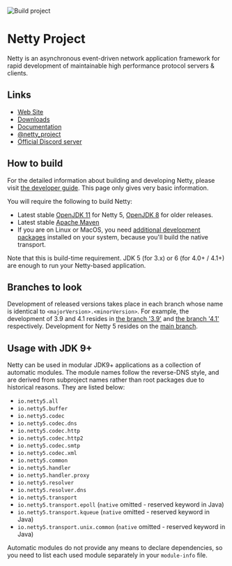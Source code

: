 ![Build project](https://github.com/netty/netty/workflows/Build%20project/badge.svg)

# Netty Project

Netty is an asynchronous event-driven network application framework for rapid development of maintainable high 
performance protocol servers & clients.

## Links

* [Web Site](https://netty.io/)
* [Downloads](https://netty.io/downloads.html)
* [Documentation](https://netty.io/wiki/)
* [@netty_project](https://twitter.com/netty_project)
* [Official Discord server](https://discord.gg/q4aQ2XjaCa)

## How to build

For the detailed information about building and developing Netty, please visit [the developer guide](https://netty.io/wiki/developer-guide.html).  This page only gives very basic information.

You will require the following to build Netty:

* Latest stable [OpenJDK 11](https://adoptium.net/) for Netty 5, [OpenJDK 8](https://adoptium.net/) for older releases.
* Latest stable [Apache Maven](https://maven.apache.org/)
* If you are on Linux or MacOS, you need [additional development packages](https://netty.io/wiki/native-transports.html)
installed on your system, because you'll build the native transport.

Note that this is build-time requirement. JDK 5 (for 3.x) or 6 (for 4.0+ / 4.1+) are enough to run your Netty-based 
application.

## Branches to look

Development of released versions takes place in each branch whose name is identical to `<majorVersion>.<minorVersion>`. 
For example, the development of 3.9 and 4.1 resides in [the branch '3.9'](https://github.com/netty/netty/tree/3.9) and 
[the branch '4.1'](https://github.com/netty/netty/tree/4.1) respectively. Development for Netty 5 resides on the 
[main branch](https://github.com/netty/netty/tree/main).

## Usage with JDK 9+

Netty can be used in modular JDK9+ applications as a collection of automatic modules. The module names follow the
reverse-DNS style, and are derived from subproject names rather than root packages due to historical reasons. They
are listed below:

 * `io.netty5.all`
 * `io.netty5.buffer`
 * `io.netty5.codec`
 * `io.netty5.codec.dns`
 * `io.netty5.codec.http`
 * `io.netty5.codec.http2`
 * `io.netty5.codec.smtp`
 * `io.netty5.codec.xml`
 * `io.netty5.common`
 * `io.netty5.handler`
 * `io.netty5.handler.proxy`
 * `io.netty5.resolver`
 * `io.netty5.resolver.dns`
 * `io.netty5.transport`
 * `io.netty5.transport.epoll` (`native` omitted - reserved keyword in Java)
 * `io.netty5.transport.kqueue` (`native` omitted - reserved keyword in Java)
 * `io.netty5.transport.unix.common` (`native` omitted - reserved keyword in Java)



Automatic modules do not provide any means to declare dependencies, so you need to list each used module separately 
in your `module-info` file.
